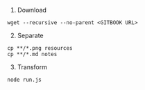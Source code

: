 1. Download
```shell
wget --recursive --no-parent <GITBOOK URL>
```

2. Separate
```shell
cp **/*.png resources
cp **/*.md notes
```

3. Transform

```shell
node run.js
```
